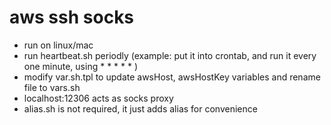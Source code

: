 # aws ssh socks
- run on linux/mac 
- run heartbeat.sh periodly (example: put it into crontab, and run it every one minute, using * * * * * ) 
- modify var.sh.tpl to update awsHost, awsHostKey variables and rename file to vars.sh
- localhost:12306 acts as socks proxy
- alias.sh is not required, it just adds alias for convenience

